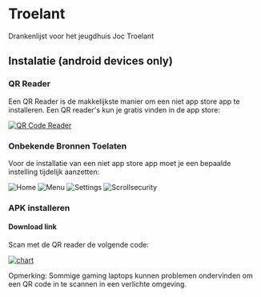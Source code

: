 # Troelant
Drankenlijst voor het jeugdhuis Joc Troelant

## Instalatie (android devices only)

### QR Reader

Een QR Reader is de makkelijkste manier om een niet app store app te installeren. Een QR reader's kun je gratis vinden in de app store:

[ ![QR Code Reader](qr-code-reader.png) ](https://play.google.com/store/apps/details?id=me.scan.android.client&hl=nl)

### Onbekende Bronnen Toelaten

Voor de installatie van een niet app store app moet je een bepaalde instelling tijdelijk aanzetten:

![Home](instal-1.png)
![Menu](instal-2.png)
![Settings](instal-3.png)
![Scrollsecurity](instal-4.png)

### APK installeren

#### Download link
Scan met de QR reader de volgende code: 

[ ![chart](chart.png) ](https://build.phonegap.com/apps/1823694/download/android)

Opmerking: Sommige gaming laptops kunnen problemen ondervinden om een QR code in te scannen in een verlichte omgeving. 
